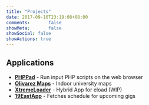 ```yaml
---
title: "Projects"
date: 2017-09-10T23:19:08+08:00
comments:       false
showMeta:       false
showSocial: false
showActions: true
---
```


## Applications

- **[PHPPad](/phppad)** - Run input PHP scripts on the web browser 
- **[Olivarez Maps](http://olivarezmaps.eu.org)** - Indoor university maps
- **[XtremeLoader](https://github.com/jeremejazz/xtremeloader)** - Hybrid App for eload (WIP)
- **[19EastApp](http://jeremecausing.eu.org/apps/19east/)** - Fetches schedule for upcoming gigs
